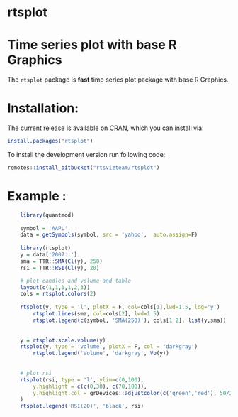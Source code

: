 rtsplot
====


Time series plot with base R Graphics
===


The `rtsplot` package is **fast** time series plot package with base R Graphics.


Installation:
===

The current release is available on [CRAN](https://CRAN.R-project.org/package=rtsplot),
which you can install via:

```r
install.packages("rtsplot")
```

To install the development version run following code:

```R
remotes::install_bitbucket("rtsvizteam/rtsplot")
```
	

Example :
===

```R
	library(quantmod)
	
	symbol = 'AAPL'
	data = getSymbols(symbol, src = 'yahoo',  auto.assign=F)
	
	library(rtsplot)
	y = data['2007::']
	sma = TTR::SMA(Cl(y), 250)
	rsi = TTR::RSI(Cl(y), 20)	

	# plot candles and volume and table
	layout(c(1,1,1,1,2,3))
	cols = rtsplot.colors(2)
		
	rtsplot(y, type = 'l', plotX = F, col=cols[1],lwd=1.5, log='y')
		rtsplot.lines(sma, col=cols[2], lwd=1.5)
		rtsplot.legend(c(symbol, 'SMA(250)'), cols[1:2], list(y,sma))
		
		
	y = rtsplot.scale.volume(y)
	rtsplot(y, type = 'volume', plotX = F, col = 'darkgray')
		rtsplot.legend('Volume', 'darkgray', Vo(y))
		
		
	# plot rsi
	rtsplot(rsi, type = 'l', ylim=c(0,100),
		y.highlight = c(c(0,30), c(70,100)),
		y.highlight.col = grDevices::adjustcolor(c('green','red'), 50/255)
	)	
	rtsplot.legend('RSI(20)', 'black', rsi)

```


